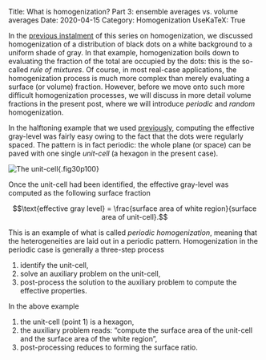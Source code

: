 Title: What is homogenization? Part 3: ensemble averages vs. volume averages
Date: 2020-04-15
Category: Homogenization
UseKaTeX: True

In the [previous instalment]({filename}20200408-What_is_homogenization-02.md) of
this series on homogenization, we discussed homogenization of a distribution of
black dots on a white background to a uniform shade of gray. In that example,
homogenization boils down to evaluating the fraction of the total are occupied
by the dots: this is the so-called *rule of mixtures*. Of course, in most
real-case applications, the homogenization process is much more complex than
merely evaluating a surface (or volume) fraction. However, before we move onto
such more difficult homogenization processes, we will discuss in more detail
volume fractions in the present post, where we will introduce *periodic* and
*random* homogenization.

In the halftoning example that we used
[previously]({filename}20200408-What_is_homogenization-02.md), computing the
effective gray-level was fairly easy owing to the fact that the dots were
regularly spaced. The pattern is in fact periodic: the whole plane (or space)
can be paved with one single *unit-cell* (a hexagon in the present case).

![The unit-cell]({static}What_is_homogenization/unit-cell.png){.fig30p100}

Once the unit-cell had been identified, the effective gray-level was computed as
the following surface fraction

$$\text{effective gray level} = \frac{surface area of white region}{surface area of unit-cell}.$$

This is an example of what is called *periodic homogenization*, meaning that the
heterogeneities are laid out in a periodic pattern. Homogenization in the
periodic case is generally a three-step process

1. identify the unit-cell,
2. solve an auxiliary problem on the unit-cell,
3. post-process the solution to the auxiliary problem to compute the effective
   properties.

In the above example

1. the unit-cell (point 1) is a hexagon,
2. the auxiliary problem reads: “compute the surface area of the unit-cell and
   the surface area of the white region”,
3. post-processing reduces to forming the surface ratio.

<!-- Local Variables: -->
<!-- fill-column: 80 -->
<!-- coding: utf-8 -->
<!-- End: -->
